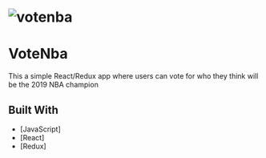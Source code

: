 # ![votenba](http://www.mlmontheweb.com/assets/img/screenshots/lrg/votenba.png)

# VoteNba

 This a simple React/Redux app where users can vote for who they think will be the 2019 NBA champion


## Built With

* [JavaScript]
* [React]
* [Redux]
